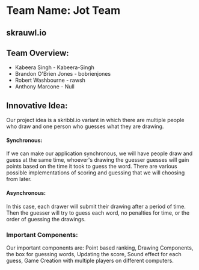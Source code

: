 # Team Name: Jot Team

## skrauwl.io

## Team Overview:

- Kabeera Singh - Kabeera-Singh
- Brandon O'Brien Jones - bobrienjones
- Robert Washbourne - rawsh
- Anthony Marcone - Null

## Innovative Idea:

Our project idea is a skribbl.io variant in which there are multiple people who draw and one person who guesses what they are drawing.

#### Synchronous: 

If we can make our application synchronous, we will have people draw and guess at the same time, whoever's drawing the guesser guesses will gain points based on the time it took to guess the word. There are various possible implementations of scoring and guessing that we will choosing from later.

#### Asynchronous:

In this case, each drawer will submit their drawing after a period of time. Then the guesser will try to guess each word, no penalties for time, or the order of guessing the drawings. 

### Important Components:

Our important components are: Point based ranking, Drawing Components, the box for guessing words, Updating the score, Sound effect for each guess, Game Creation with multiple players on different computers.


